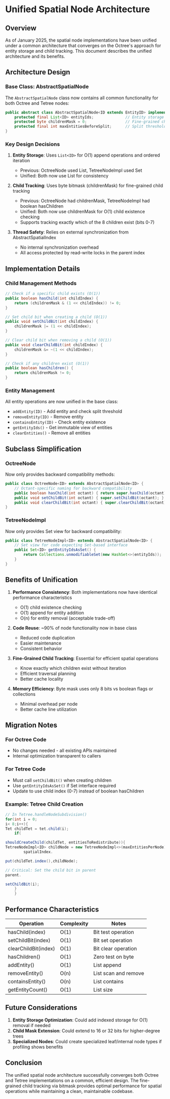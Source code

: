 # Unified Spatial Node Architecture

## Overview

As of January 2025, the spatial node implementations have been unified under a common architecture that converges on the
Octree's approach for entity storage and child tracking. This document describes the unified architecture and its
benefits.

## Architecture Design

### Base Class: AbstractSpatialNode

The `AbstractSpatialNode` class now contains all common functionality for both Octree and Tetree nodes:

```java
public abstract class AbstractSpatialNode<ID extends EntityID> implements SpatialNodeStorage<ID> {
    protected final List<ID> entityIds;              // Entity storage
    protected byte childrenMask = 0;                 // Fine-grained child tracking
    protected final int maxEntitiesBeforeSplit;      // Split threshold
}
```

### Key Design Decisions

1. **Entity Storage**: Uses `List<ID>` for O(1) append operations and ordered iteration
    - Previous: OctreeNode used List, TetreeNodeImpl used Set
    - Unified: Both now use List for consistency

2. **Child Tracking**: Uses byte bitmask (childrenMask) for fine-grained child tracking
    - Previous: OctreeNode had childrenMask, TetreeNodeImpl had boolean hasChildren
    - Unified: Both now use childrenMask for O(1) child existence checking
    - Supports tracking exactly which of the 8 children exist (bits 0-7)

3. **Thread Safety**: Relies on external synchronization from AbstractSpatialIndex
    - No internal synchronization overhead
    - All access protected by read-write locks in the parent index

## Implementation Details

### Child Management Methods

```java
// Check if a specific child exists (O(1))
public boolean hasChild(int childIndex) {
    return (childrenMask & (1 << childIndex)) != 0;
}

// Set child bit when creating a child (O(1))
public void setChildBit(int childIndex) {
    childrenMask |= (1 << childIndex);
}

// Clear child bit when removing a child (O(1))
public void clearChildBit(int childIndex) {
    childrenMask &= ~(1 << childIndex);
}

// Check if any children exist (O(1))
public boolean hasChildren() {
    return childrenMask != 0;
}
```

### Entity Management

All entity operations are now unified in the base class:

- `addEntity(ID)` - Add entity and check split threshold
- `removeEntity(ID)` - Remove entity
- `containsEntity(ID)` - Check entity existence
- `getEntityIds()` - Get immutable view of entities
- `clearEntities()` - Remove all entities

## Subclass Simplification

### OctreeNode

Now only provides backward compatibility methods:

```java
public class OctreeNode<ID> extends AbstractSpatialNode<ID> {
    // Octant-specific naming for backward compatibility
    public boolean hasChild(int octant) { return super.hasChild(octant); }
    public void setChildBit(int octant) { super.setChildBit(octant); }
    public void clearChildBit(int octant) { super.clearChildBit(octant); }
}
```

### TetreeNodeImpl

Now only provides Set view for backward compatibility:

```java
public class TetreeNodeImpl<ID> extends AbstractSpatialNode<ID> {
    // Set view for code expecting Set-based interface
    public Set<ID> getEntityIdsAsSet() {
        return Collections.unmodifiableSet(new HashSet<>(entityIds));
    }
}
```

## Benefits of Unification

1. **Performance Consistency**: Both implementations now have identical performance characteristics
    - O(1) child existence checking
    - O(1) append for entity addition
    - O(n) for entity removal (acceptable trade-off)

2. **Code Reuse**: ~90% of node functionality now in base class
    - Reduced code duplication
    - Easier maintenance
    - Consistent behavior

3. **Fine-Grained Child Tracking**: Essential for efficient spatial operations
    - Know exactly which children exist without iteration
    - Efficient traversal planning
    - Better cache locality

4. **Memory Efficiency**: Byte mask uses only 8 bits vs boolean flags or collections
    - Minimal overhead per node
    - Better cache line utilization

## Migration Notes

### For Octree Code

- No changes needed - all existing APIs maintained
- Internal optimization transparent to callers

### For Tetree Code

- Must call `setChildBit()` when creating children
- Use `getEntityIdsAsSet()` if Set interface required
- Update to use child index (0-7) instead of boolean hasChildren

### Example: Tetree Child Creation

```java
// In Tetree.handleNodeSubdivision()
for(int i = 0;
i< 8;i++){
Tet childTet = tet.child(i);
    if(

shouldCreateChild(childTet, entitiesToRedistribute)){
TetreeNodeImpl<ID> childNode = new TetreeNodeImpl<>(maxEntitiesPerNode);
        spatialIndex.

put(childTet.index(),childNode);

// Critical: Set the child bit in parent
parent.

setChildBit(i);
    }
    }
```

## Performance Characteristics

| Operation            | Complexity | Notes                |
|----------------------|------------|----------------------|
| hasChild(index)      | O(1)       | Bit test operation   |
| setChildBit(index)   | O(1)       | Bit set operation    |
| clearChildBit(index) | O(1)       | Bit clear operation  |
| hasChildren()        | O(1)       | Zero test on byte    |
| addEntity()          | O(1)       | List append          |
| removeEntity()       | O(n)       | List scan and remove |
| containsEntity()     | O(n)       | List contains        |
| getEntityCount()     | O(1)       | List size            |

## Future Considerations

1. **Entity Storage Optimization**: Could add indexed storage for O(1) removal if needed
2. **Child Mask Extension**: Could extend to 16 or 32 bits for higher-degree trees
3. **Specialized Nodes**: Could create specialized leaf/internal node types if profiling shows benefits

## Conclusion

The unified spatial node architecture successfully converges both Octree and Tetree implementations on a common,
efficient design. The fine-grained child tracking via bitmask provides optimal performance for spatial operations while
maintaining a clean, maintainable codebase.
